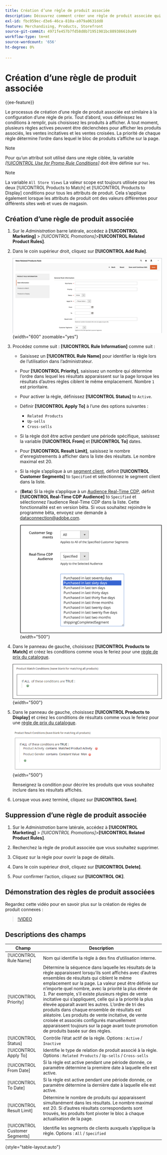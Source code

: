 ```yaml
---
title: Création d’une règle de produit associée
description: Découvrez comment créer une règle de produit associée qui peut être déclenchée pour afficher les produits associés, les ventes incitatives et les ventes croisées.
exl-id: fbc059ec-d3e6-46ca-810a-a979a0631dd8
feature: Merchandising, Products, Storefront
source-git-commit: 4971fe457b7fd58d8b71951981bc889386610a99
workflow-type: tm+mt
source-wordcount: '656'
ht-degree: 0%

---
```


# Création d’une règle de produit associée

{{ee-feature}}

Le processus de création d’une règle de produit associée est similaire à la configuration d’une règle de prix. Tout d’abord, vous définissez les conditions à remplir, puis choisissez les produits à afficher. À tout moment, plusieurs règles actives peuvent être déclenchées pour afficher les produits associés, les ventes incitatives et les ventes croisées. La priorité de chaque règle détermine l’ordre dans lequel le bloc de produits s’affiche sur la page.

>[!NOTE]
>
>Pour qu’un attribut soit utilisé dans une règle ciblée, la variable [_[!UICONTROL Use for Promo Rule Conditions]_](../catalog/product-attributes.md) doit être définie sur `Yes`.

>[!NOTE]
>
>La variable `All Store Views` La valeur scope est toujours utilisée pour les deux [!UICONTROL Products to Match] et [!UICONTROL Products to Display] conditions pour tous les attributs de produit. Cela s’applique également lorsque les attributs de produit ont des valeurs différentes pour différents sites web et vues de magasin.

## Création d’une règle de produit associée

1. Sur le _Administration_ barre latérale, accédez à **[!UICONTROL Marketing]** > _[!UICONTROL Promotions]_>**[!UICONTROL Related Product Rules]**.

1. Dans le coin supérieur droit, cliquez sur **[!UICONTROL Add Rule]**.

   ![Règle de produits associés - Informations](./assets/catalog-related-products-rule-information.png){width="600" zoomable="yes"}

1. Procédez comme suit : **[!UICONTROL Rule Information]** comme suit :

   - Saisissez un **[!UICONTROL Rule Name]** pour identifier la règle lors de l’utilisation dans l’administrateur.

   - Pour **[!UICONTROL Priority]**, saisissez un nombre qui détermine l’ordre dans lequel les résultats apparaissent sur la page lorsque les résultats d’autres règles ciblent le même emplacement. Nombre `1` est prioritaire.

   - Pour activer la règle, définissez **[!UICONTROL Status]** to `Active`.

   - Définir **[!UICONTROL Apply To]** à l’une des options suivantes :

      - `Related Products`
      - `Up-sells`
      - `Cross-sells`

   - Si la règle doit être active pendant une période spécifique, saisissez la variable **[!UICONTROL From]** et **[!UICONTROL To]** dates.

   - Pour **[!UICONTROL Result Limit]**, saisissez le nombre d&#39;enregistrements à afficher dans la liste des résultats. Le nombre maximal est 20.

   - Si la règle s’applique à un [segment client](../customers/customer-segments.md), définit **[!UICONTROL Customer Segments]** to `Specified` et sélectionnez le segment client dans la liste.

   - (**Beta**) Si la règle s’applique à un [Audience Real-Time CDP](../customers/audience-activation.md), définit **[!UICONTROL Real-Time CDP Audience]** to `Specified` et sélectionnez l’audience Real-Time CDP dans la liste. Cette fonctionnalité est en version bêta. Si vous souhaitez rejoindre le programme bêta, envoyez une demande à [dataconnection@adobe.com](mailto:dataconnection@adobe.com).

     ![Règle de produits associés - Audience Real-Time CDP](./assets/rtcdp-related-products.png){width="500"}

1. Dans le panneau de gauche, choisissez **[!UICONTROL Products to Match]** et créez les conditions comme vous le feriez pour une [règle de prix du catalogue](price-rules-catalog.md).

   ![Règle de produits associés - produits à faire correspondre](./assets/catalog-related-products-match.png){width="500"}

1. Dans le panneau de gauche, choisissez **[!UICONTROL Products to Display]** et créez les conditions de résultats comme vous le feriez pour une [règle de prix du catalogue](price-rules-catalog.md).

   ![Règle de produits associés - produits à afficher](./assets/catalog-related-products-to-display.png){width="500"}

   Renseignez la condition pour décrire les produits que vous souhaitez inclure dans les résultats affichés.

1. Lorsque vous avez terminé, cliquez sur **[!UICONTROL Save]**.

## Suppression d’une règle de produit associée

1. Sur le _Administration_ barre latérale, accédez à **[!UICONTROL Marketing]** > _[!UICONTROL Promotions]_>**[!UICONTROL Related Product Rules]**.

1. Recherchez la règle de produit associée que vous souhaitez supprimer.

1. Cliquez sur la règle pour ouvrir la page de détails.

1. Dans le coin supérieur droit, cliquez sur **[!UICONTROL Delete]**.

1. Pour confirmer l’action, cliquez sur **[!UICONTROL OK]**.

## Démonstration des règles de produit associées

Regardez cette vidéo pour en savoir plus sur la création de règles de produit connexes :

>[!VIDEO](https://video.tv.adobe.com/v/343837?quality=12&learn=on)

## Descriptions des champs

| Champ | Description |
|--- |--- |
| [!UICONTROL Rule Name] | Nom qui identifie la règle à des fins d’utilisation interne. |
| [!UICONTROL Priority] | Détermine la séquence dans laquelle les résultats de la règle apparaissent lorsqu’ils sont affichés avec d’autres ensembles de résultats qui ciblent le même emplacement sur la page. La valeur peut être définie sur n’importe quel nombre, avec la priorité la plus élevée de 1. Par exemple, s’il existe plusieurs règles de vente incitative qui s’appliquent, celle qui a la priorité la plus élevée apparaît avant les autres. L’ordre de tri des produits dans chaque ensemble de résultats est aléatoire. Les produits de vente incitative, de vente croisée et associés configurés manuellement apparaissent toujours sur la page avant toute promotion de produits basée sur des règles. |
| [!UICONTROL Status] | Contrôle l’état actif de la règle. Options : `Active` / `Inactive` |
| [!UICONTROL Apply To] | Identifie le type de relation de produit associé à la règle. Options : `Related Products` / `Up-sells` / `Cross-sells` |
| [!UICONTROL From Date] | Si la règle est active pendant une période donnée, ce paramètre détermine la première date à laquelle elle est active. |
| [!UICONTROL To Date] | Si la règle est active pendant une période donnée, ce paramètre détermine la dernière date à laquelle elle est active. |
| [!UICONTROL Result Limit] | Détermine le nombre de produits qui apparaissent simultanément dans les résultats. Le nombre maximal est 20. Si d’autres résultats correspondants sont trouvés, les produits font pivoter le bloc à chaque actualisation de la page. |
| [!UICONTROL Customer Segments] | Identifie les segments de clients auxquels s’applique la règle. Options : `All` / `Specified` |

{style="table-layout:auto"}
